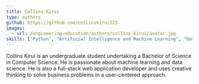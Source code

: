 ```yaml
---
title: Collins Kirui
type: authors
github: https://github.com/collinskirui223
images:
  - url: /engineering-education/authors/collins-kirui/avatar.jpg 
skills: ["Python", "Artificial Intelligence and Machine Learning", "Data Analysis and Visualization"]
---
```

Collins Kirui is an undergraduate student undertaking a Bachelor of Science in Computer Science. He is passionate about machine learning and data science. He is also a full-stack web application developer and uses creative thinking to solve business problems in a user-centered approach.